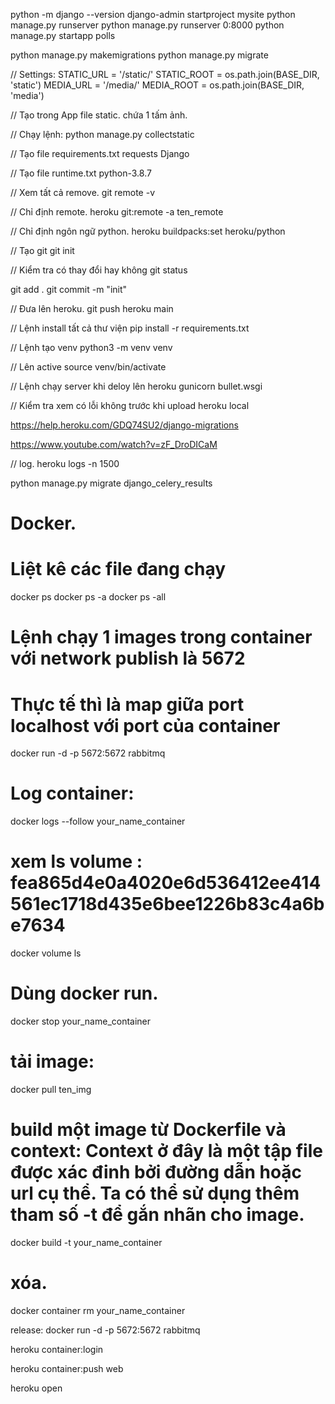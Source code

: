 python -m django --version
django-admin startproject mysite
python manage.py runserver
python manage.py runserver 0:8000
python manage.py startapp polls

python manage.py makemigrations
python manage.py migrate

// Settings:
STATIC_URL = '/static/'
STATIC_ROOT = os.path.join(BASE_DIR, 'static')
MEDIA_URL = '/media/'
MEDIA_ROOT = os.path.join(BASE_DIR, 'media')

// Tạo trong App file static.
chứa 1 tấm ảnh.

// Chạy lệnh:
python manage.py collectstatic

// Tạo file requirements.txt
requests
Django

// Tạo file runtime.txt
python-3.8.7

// Xem tất cả remove.
git remote -v

// Chỉ định remote.
heroku git:remote -a ten_remote

// Chỉ định ngôn ngữ python.
heroku buildpacks:set heroku/python


// Tạo git
git init

// Kiểm tra có thay đổi hay không
git status


git add .
git commit -m "init"

// Đưa lên heroku.
git push heroku main

// Lệnh install tất cả thư viện
pip install -r requirements.txt

// Lệnh tạo venv
python3 -m venv venv

// Lên active
source venv/bin/activate

// Lệnh chạy server khi deloy lên heroku
gunicorn bullet.wsgi

// Kiểm tra xem có lỗi không trước khi upload
heroku local

https://help.heroku.com/GDQ74SU2/django-migrations


https://www.youtube.com/watch?v=zF_DroDICaM


// log.
heroku logs -n 1500

python manage.py migrate django_celery_results

# Docker.
# Liệt kê các file đang chạy
docker ps
docker ps -a
docker ps -all

# Lệnh chạy 1 images trong container với network publish là 5672
# Thực tế thì là map giữa port localhost với port của container
docker run -d -p 5672:5672 rabbitmq

# Log container:
docker logs --follow your_name_container

# xem ls volume : fea865d4e0a4020e6d536412ee414561ec1718d435e6bee1226b83c4a6be7634
docker volume ls

# Dùng docker run.
docker stop your_name_container


# tải image: 
docker pull ten_img
# build một image từ Dockerfile và context: Context ở đây là một tập file được xác đinh bởi đường dẫn hoặc url cụ thể. Ta có thể sử dụng thêm tham số -t để gắn nhãn cho image.
docker build -t your_name_container

# xóa.
docker container rm your_name_container

release: docker run -d -p 5672:5672 rabbitmq

heroku container:login

heroku container:push web

heroku open
